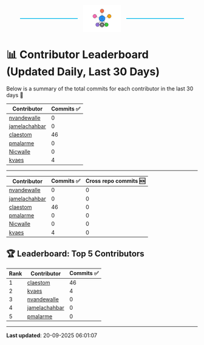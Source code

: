 <p align="center">
  <span style="display: inline-block; width: 30%; border-top: 2px solid #1bbfed; vertical-align: middle;"></span>
  <img src="../logo/belengexplogo.png" alt="Innersource Logo" style="width:20%; vertical-align: middle; margin: 0 10px;" />
  <span style="display: inline-block; width: 30%; border-top: 2px solid #1bbfed; vertical-align: middle;"></span>
</p> 

# 📊 Contributor Leaderboard (Updated Daily, Last 30 Days)

Below is a summary of the total commits for each contributor in the last 30 days 🚀

| Contributor  | Commits ✅ | 
|-------------| --------|
| [nvandewalle](https://github.com/nvandewalle) | 0 | 
| [jamelachahbar](https://github.com/jamelachahbar) | 0 | 
| [claestom](https://github.com/claestom) | 46 | 
| [pmalarme](https://github.com/pmalarme) | 0 | 
| [Nicwalle](https://github.com/Nicwalle) | 0 | 
| [kvaes](https://github.com/kvaes) | 4 | 

----

| Contributor  | Commits ✅ | Cross  repo commits 🆘 |
|-------------| --------| --------|
| [nvandewalle](https://github.com/nvandewalle) | 0 | 0 | 
| [jamelachahbar](https://github.com/jamelachahbar) | 0 | 0 | 
| [claestom](https://github.com/claestom) | 46 | 0 | 
| [pmalarme](https://github.com/pmalarme) | 0 | 0 | 
| [Nicwalle](https://github.com/Nicwalle) | 0 | 0 | 
| [kvaes](https://github.com/kvaes) | 4 | 0 | 

## 🏆 Leaderboard: Top 5 Contributors 

| Rank | Contributor | Commits ✅ |
|------|-------------|---------|
| 1 | [claestom](https://github.com/claestom) | 46 |
| 2 | [kvaes](https://github.com/kvaes) | 4 |
| 3 | [nvandewalle](https://github.com/nvandewalle) | 0 |
| 4 | [jamelachahbar](https://github.com/jamelachahbar) | 0 |
| 5 | [pmalarme](https://github.com/pmalarme) | 0 |

----

**Last updated**: 20-09-2025 06:01:07